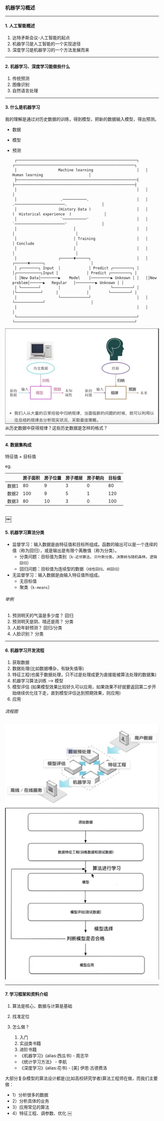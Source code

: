 ### 机器学习概述

---

#### 1. 人工智能概述
1. 达特矛斯会议-人工智能的起点
2. 机器学习是人工智能的一个实现途径
3. 深度学习是机器学习的一个方法发展而来

---

#### 2. 机器学习、深度学习能做些什么
1. 传统预测
2. 图像识别
3. 自然语言处理

---

#### 3. 什么是机器学习
我的理解是通过对历史数据的训练，得到模型，把新的数据输入模型，得出预测。

- 数据
- 模型
- 预测

       ┌───────────────────────────────────────────────────────┐   ┌───────────────────────────────────────────────────────┐
       │                   Machine learning                    │   │                    Human learning                     │
       ├───────────────────────────────────────────────────────┤   ├───────────────────────────────────────────────────────┤
       │                                                       │   │                                                       │
       │                    .───────────.                      │   │              .───────────────────────.                │
       │                   (History Data )                     │   │             (  Historical experience  )               │
       │                    `───────────'                      │   │              `───────────────────────'                │
       │                          │                            │   │                          │                            │
       │                          │ Training                   │   │                          │ Conclude                   │
       │                          │                            │   │                          │                            │
       │                   ┌──────▼──────┐                     │   │                   ┌──────▼──────┐                     │
       │ ┌────────┐ Input  │             │ Predict ┌─────────┐ │   │┌───────────┐Input │             │ Predict ┌─────────┐ │
       │ │New Data│────────▶    Model    │─────────▶ Unknown │ │   ││New problem│──────▶   Regular   │─────────▶ Unknown │ │
       │ └────────┘        │             │         └─────────┘ │   │└───────────┘      │             │         └─────────┘ │
       │                   └─────────────┘                     │   │                   └─────────────┘                     │
       │                                                       │   │                                                       │
       └───────────────────────────────────────────────────────┘   └───────────────────────────────────────────────────────┘
![机器学习VS人类学习](https://github.com/adamcjm/machine-learning/blob/main/images/001_01.jpg)
从历史数据中获得规律？这些历史数据是怎样的格式？

---

#### 4. 数据集构成
特征值 + 目标值

eg.

| |房子面积|房子位置|房子楼层|房子朝向|目标值|
|---|---|---|---|---|---|
|数据1|80|9|3|0|80|
|数据2|100|9|5|1|120|
|数据3|80|10|3|0|100|
￼
---

#### 5. 机器学习算法分类
- 监督学习：输入数据是由特征值和目标所组成。函数的输出可以是一个连续的值（称为回归），或是输出是有限个离散值（称为分类）。
	- 分类问题：目标值为类别（`k-近邻算法`、`贝叶斯分类`、`决策树与随机森林`、`逻辑回归`）
	- 回归问题：目标值为连续型的数据（`线性回归`、`岭回归`）
- 无监督学习：输入数据是由输入特征值所组成。
	- 无目标值
	- 聚类（`k-means`）

###### 举例
1. 预测明天的气温是多少度？ 回归
2. 预测明天是阴、晴还是雨？ 分类
3. 人脸年龄预测？ 回归/分类
4. 人脸识别？ 分类

---

#### 6. 机器学习开发流程
1. 获取数据
2. 数据处理(比如数据嘈杂，有缺失值等)
3. 特征工程(也属于数据处理，只不过是处理成更为直接能被算法处理的数据集)
4. 机器学习算法训练 ——> 模型
5. 模型评估 (如果模型效果比较好久可以应用，如果效果不好就要返回第二步开始继续优化往下走，直到模型评估达到预期效果，则应用)
6. 应用


###### 流程图
![流程图1](https://github.com/adamcjm/machine-learning/blob/main/images/001_02.jpg)
![流程图1](https://github.com/adamcjm/machine-learning/blob/main/images/001_03.jpg)

---

#### 7. 学习框架和资料介绍
1. 算法是核心，数据与计算是基础
2. 找准定位
3. 怎么做？
	1. 入门
	2. 实战类书籍
	3. 进阶书籍

	- 《机器学习》(alias:西瓜书) - 周志华
	- 《统计学习方法》 - 李航
	- 《深度学习》(alias:花书) - [美] 伊恩·古德费洛

大部分复杂模型的算法设计都是(比如高校研究学者)算法工程师在做，而我们主要做：

- 1）分析很多的数据
- 2）分析具体的业务
- 3）应用常见的算法
- 4）特征工程、调参数、优化
￼
